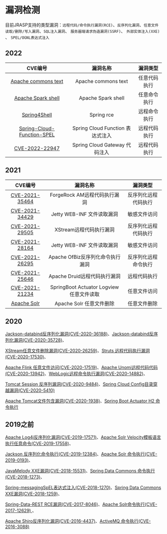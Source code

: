 # 漏洞检测

目前JRASP支持的类型漏洞：`远程代码/命令执行漏洞(RCE)`、`反序列化漏洞`、`任意文件读取/删除/写入漏洞`、`SQL注入漏洞`、 `服务器端请求伪造漏洞(SSRF)`、 `外部实体注入(XXE)` 、 `SPEL/OGNL表达式注入`


## 2022

|CVE编号|漏洞名称|漏洞类型|
|:----:|:----:|:----:|
|[Apache commons text](CVE-2022-42889.md)|Apache commons text |任意代码执行|
|[Apache Spark shell](CVE-2022-33891.md)|Apache Spark shell |任意命令执行|
|[Spring4Shell](CVE-2022-22965.md)|Spring rce |远程命令执行|
|[Spring-Cloud-Function-SPEL](Spring-Cloud-Function-spel.md)|Spring Cloud Function 表达式注入|远程代码执行|
|[CVE-2022-22947](CVE-2022-22947.md)|Spring Cloud Gateway 代码注入|远程代码执行|




## 2021
|CVE编号|漏洞名称|漏洞类型|
|:----:|:----:|:----:|
|[CVE-2021-35464](CVE-2021-35464.md)|ForgeRock AM远程代码执行漏洞|反序列化远程代码执行|
|[CVE-2021-34429](CVE-2021-34429.md)|Jetty WEB-INF 文件读取漏洞|敏感文件访问|
|[CVE-2021-29505](CVE-2021-29505.md)|XStream远程代码执行漏洞|反序列化远程代码执行|
|[CVE-2021-28164](CVE-2021-28164.md)|Jetty WEB-INF 文件读取漏洞|敏感文件访问|
|[CVE-2021-26295](CVE-2021-26295.md)|Apache OfBiz反序列化命令执行漏洞|反序列化远程命令执行|
|[CVE-2021-25646](CVE-2021-25646.md)|Apache Druid远程代码执行漏洞|远程代码执行|
|[CVE-2021-21234](CVE-2021-21234.md)|SpringBoot Actuator Logview 任意文件读取|任意文件访问|
|[Apache Solr](ApacheSolr.md)|Apache Solr 任意文件删除|任意文件删除|


## 2020
[Jackson-databind反序列化漏洞(CVE-2020-36188)](CVE-2020-36188.md)、[Jackson-databind反序列化漏洞(CVE-2020-35728)](CVE-2020-35728.md)、

[XStream任意文件删除漏洞(CVE-2020-26259)](CVE-2020-26259.md)、[Struts 远程代码执行漏洞(CVE-2020-17530)](CVE-2020-17530.md)、

[Apache Flink 任意文件访问(CVE-2020-17519)](CVE-2020-17519.md)、[Apache Unomi远程代码代码(CVE-2020-13942)](CVE-2020-13942.md)、[WebLogic远程命令执行漏洞(CVE-2020-14882)](CVE-2020-14882.md)、

[Tomcat Session 反序列漏洞(CVE-2020-9484)](CVE-2020-9484.md)、[Spring Cloud Config目录穿越漏洞(CVE-2020-5410)](CVE-2020-5410.md)

[Apache Tomcat文件包含漏洞(CVE-2020-1938)](CVE-2020-1938.md)、[Spring Boot Actuator H2 命令执行](SpringBootActuatorH2.md)


## 2019之前

[Apache Log4j反序列化漏洞(CVE-2019-17571)](CVE-2019-17571.md)、[Apache Solr Velocity模板语言执行任意命令(CVE-2019-17558)](CVE-2019-17558.md)、

[Jackson 反序列化命令执行(CVE-2019-12384)](CVE-2019-12384.md)、[Apache Solr 命令执行(CVE-2019-0193)](CVE-2019-0193.md)、

[JavaMelody XXE漏洞(CVE-2018-15531)](CVE-2018-15531.md)、[Spring Data Commons 命令执行(CVE-2018-1273)](CVE-2018-1273.md)、

[Spring-messagingSpEL表达式注入(CVE-2018-1270)](CVE-2018-1270.md)、[Spring Data Commons XXE漏洞(CVE-2018-1259)](CVE-2018-1259.md)、

[Spring-Data-REST RCE漏洞(CVE-2017-8046)](CVE-2017-8046.md)、[Apache Solr命令执行(CVE-2017-12629) ](CVE-2017-12629.md)、

[Apache Shiro反序列化漏洞(CVE-2016-4437)](CVE-2016-4437.md)、[ActiveMQ 命令执行(CVE-2016-3088)](CVE-2016-3088.md)

